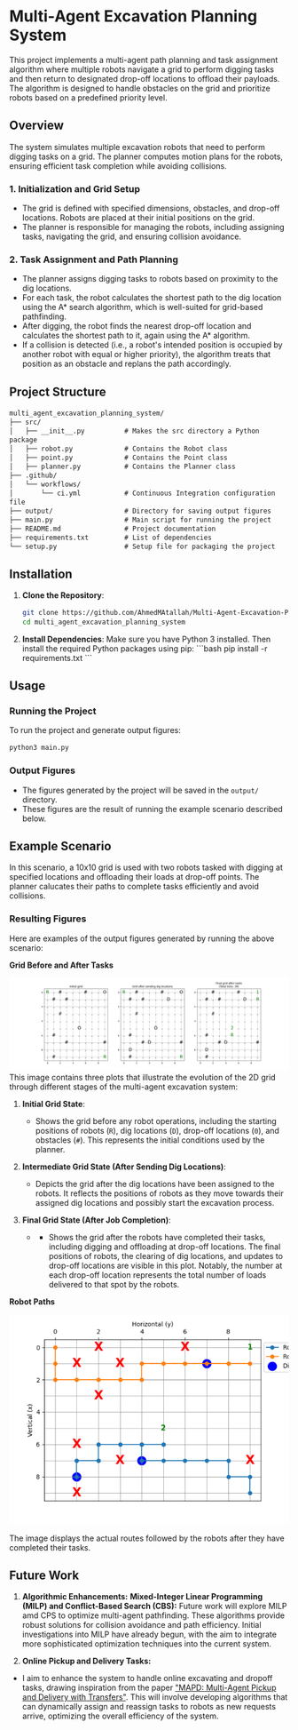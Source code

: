 # Multi-Agent Excavation Planning System

This project implements a multi-agent path planning and task assignment algorithm where multiple robots navigate a grid to perform digging tasks and then return to designated drop-off locations to offload their payloads. The algorithm is designed to handle obstacles on the grid and prioritize robots based on a predefined priority level.

## Overview

The system simulates multiple excavation robots that need to perform digging tasks on a grid. The planner computes motion plans for the robots, ensuring efficient task completion while avoiding collisions.

### 1. Initialization and Grid Setup
- The grid is defined with specified dimensions, obstacles, and drop-off locations. Robots are placed at their initial positions on the grid.
- The planner is responsible for managing the robots, including assigning tasks, navigating the grid, and ensuring collision avoidance.

### 2. Task Assignment and Path Planning
- The planner assigns digging tasks to robots based on proximity to the dig locations.
- For each task, the robot calculates the shortest path to the dig location using the A* search algorithm, which is well-suited for grid-based pathfinding.
- After digging, the robot finds the nearest drop-off location and calculates the shortest path to it, again using the A* algorithm.
- If a collision is detected (i.e., a robot's intended position is occupied by another robot with equal or higher priority), the algorithm treats that position as an obstacle and replans the path accordingly.


## Project Structure
```
multi_agent_excavation_planning_system/
├── src/
│   ├── __init__.py          # Makes the src directory a Python package
│   ├── robot.py             # Contains the Robot class
│   ├── point.py             # Contains the Point class
│   ├── planner.py           # Contains the Planner class
├── .github/
│   └── workflows/
│       └── ci.yml           # Continuous Integration configuration file
├── output/                  # Directory for saving output figures
├── main.py                  # Main script for running the project
├── README.md                # Project documentation
├── requirements.txt         # List of dependencies
└── setup.py                 # Setup file for packaging the project
```



## Installation

1. **Clone the Repository**:
   ```bash
   git clone https://github.com/AhmedMAtallah/Multi-Agent-Excavation-Planning
   cd multi_agent_excavation_planning_system
   ```

2. **Install Dependencies**:
   Make sure you have Python 3 installed. Then install the required Python packages using pip:
   \`\`\`bash
   pip install -r requirements.txt
   \`\`\`

## Usage

### Running the Project

To run the project and generate output figures:

```bash
python3 main.py
```

### Output Figures

- The figures generated by the project will be saved in the `output/` directory.
- These figures are the result of running the example scenario described below.

## Example Scenario

In this scenario, a 10x10 grid is used with two robots tasked with digging at specified locations and offloading their loads at drop-off points. The planner calucates their paths to complete tasks efficiently and avoid collisions.

### Resulting Figures

Here are examples of the output figures generated by running the above scenario:

**Grid Before and After Tasks**

![Grid Before and After Tasks](output/grid_before_and_after.png)
This image contains three plots that illustrate the evolution of the 2D grid through different stages of the multi-agent excavation system:

1. **Initial Grid State**: 
   - Shows the grid before any robot operations, including the starting positions of robots (`R`), dig locations (`D`), drop-off locations (`0`), and obstacles (`#`). This represents the initial conditions used by the planner.

2. **Intermediate Grid State (After Sending Dig Locations)**:
   - Depicts the grid after the dig locations have been assigned to the robots. It reflects the positions of robots as they move towards their assigned dig locations and possibly start the excavation process.

3. **Final Grid State (After Job Completion)**:
   - - Shows the grid after the robots have completed their tasks, including digging and offloading at drop-off locations. The final positions of robots, the clearing of dig locations, and updates to drop-off locations are visible in this plot. Notably, the number at each drop-off location represents the total number of loads delivered to that spot by the robots.



**Robot Paths**

![Robot Paths](output/paths.png)

 The image displays the actual routes followed by the robots after they have completed their tasks.



## Future Work

1. **Algorithmic Enhancements:**
   **Mixed-Integer Linear Programming (MILP) and Conflict-Based Search (CBS):** Future work will explore MILP amd CPS to optimize multi-agent pathfinding. These algorithms provide robust solutions for collision avoidance and path efficiency. Initial investigations into MILP have already begun, with the aim to integrate more sophisticated optimization techniques into the current system.

 2. **Online Pickup and Delivery Tasks:**
   - I aim to enhance the system to handle online excavating and dropoff tasks, drawing inspiration from the paper ["MAPD: Multi-Agent Pickup and Delivery with Transfers"](https://arxiv.org/abs/1705.10868). This will involve developing algorithms that can 
   dynamically assign and reassign tasks to robots as new requests arrive, optimizing the overall efficiency of the system.

